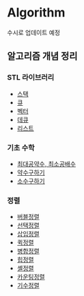 # Algorithm
수시로 업데이트 예정

## 알고리즘 개념 정리

### STL 라이브러리
* [스택](https://github.com/Kyun2da/Algorithm/blob/master/%EC%95%8C%EA%B3%A0%EB%A6%AC%EC%A6%98%20%EA%B0%9C%EB%85%90%20%EC%A0%95%EB%A6%AC/STL%20Library%20-%20stack.md#stl-library---stack)  
* [큐](https://github.com/Kyun2da/Algorithm/blob/master/%EC%95%8C%EA%B3%A0%EB%A6%AC%EC%A6%98%20%EA%B0%9C%EB%85%90%20%EC%A0%95%EB%A6%AC/STL%20Library%20-%20Queue.md#stl-library---queue)  
* [벡터](https://github.com/Kyun2da/Algorithm/blob/master/%EC%95%8C%EA%B3%A0%EB%A6%AC%EC%A6%98%20%EA%B0%9C%EB%85%90%20%EC%A0%95%EB%A6%AC/STL%20Library%20-%20Vector.md#stl-library---vector)  
* [데큐](https://github.com/Kyun2da/Algorithm/blob/master/%EC%95%8C%EA%B3%A0%EB%A6%AC%EC%A6%98%20%EA%B0%9C%EB%85%90%20%EC%A0%95%EB%A6%AC/STL%20Library%20-%20Deque.md#stl-library---deque)  
* [리스트](https://github.com/Kyun2da/Algorithm/blob/master/%EC%95%8C%EA%B3%A0%EB%A6%AC%EC%A6%98%20%EA%B0%9C%EB%85%90%20%EC%A0%95%EB%A6%AC/STL%20Library%20-%20list.md#stl-library---list)  



### 기초 수학
* [최대공약수, 최소공배수](https://github.com/Kyun2da/Algorithm/blob/master/%EC%95%8C%EA%B3%A0%EB%A6%AC%EC%A6%98%20%EA%B0%9C%EB%85%90%20%EC%A0%95%EB%A6%AC/%EC%B5%9C%EB%8C%80%EA%B3%B5%EC%95%BD%EC%88%98%2C%20%EC%B5%9C%EC%86%8C%EA%B3%B5%EB%B0%B0%EC%88%98.md#%EC%B5%9C%EB%8C%80%EA%B3%B5%EC%95%BD%EC%88%98-%EC%B5%9C%EC%86%8C%EA%B3%B5%EB%B0%B0%EC%88%98)  
* [약수구하기](https://github.com/Kyun2da/Algorithm/blob/master/%EC%95%8C%EA%B3%A0%EB%A6%AC%EC%A6%98%20%EA%B0%9C%EB%85%90%20%EC%A0%95%EB%A6%AC/%EC%95%BD%EC%88%98%EA%B5%AC%ED%95%98%EA%B8%B0.md#%EC%95%BD%EC%88%98%EA%B5%AC%ED%95%98%EA%B8%B0)  
* [소수구하기](https://github.com/Kyun2da/Algorithm/blob/master/%EC%95%8C%EA%B3%A0%EB%A6%AC%EC%A6%98%20%EA%B0%9C%EB%85%90%20%EC%A0%95%EB%A6%AC/%EC%86%8C%EC%88%98%20%EA%B5%AC%ED%95%98%EA%B8%B0.md#%EC%86%8C%EC%88%98-%EA%B5%AC%ED%95%98%EA%B8%B0)  

### 정렬
* [버블정렬](https://github.com/Kyun2da/BackJoonAlgorithm/blob/master/%EC%95%8C%EA%B3%A0%EB%A6%AC%EC%A6%98%20%EA%B0%9C%EB%85%90%20%EC%A0%95%EB%A6%AC/%EA%B1%B0%ED%92%88%EC%A0%95%EB%A0%AC(Bubble%20Sort).md#%EA%B1%B0%ED%92%88%EC%A0%95%EB%A0%ACbubble-sort)
* [선택정렬](https://github.com/Kyun2da/Algorithm/blob/master/%EC%95%8C%EA%B3%A0%EB%A6%AC%EC%A6%98%20%EA%B0%9C%EB%85%90%20%EC%A0%95%EB%A6%AC/%EC%84%A0%ED%83%9D%EC%A0%95%EB%A0%AC(selection%20sort).md#%EC%84%A0%ED%83%9D%EC%A0%95%EB%A0%ACselection-sort)
* [삽입정렬](https://github.com/Kyun2da/BackJoonAlgorithm/blob/master/%EC%95%8C%EA%B3%A0%EB%A6%AC%EC%A6%98%20%EA%B0%9C%EB%85%90%20%EC%A0%95%EB%A6%AC/%EC%82%BD%EC%9E%85%EC%A0%95%EB%A0%AC(insertion%20sort).md#%EC%82%BD%EC%9E%85%EC%A0%95%EB%A0%ACinsertion-sort)
* [퀵정렬](https://github.com/Kyun2da/Algorithm/blob/master/%EC%95%8C%EA%B3%A0%EB%A6%AC%EC%A6%98%20%EA%B0%9C%EB%85%90%20%EC%A0%95%EB%A6%AC/%ED%80%B5%EC%A0%95%EB%A0%AC(quick%20sort).md#%ED%80%B5%EC%A0%95%EB%A0%ACquick-sort)
* [병합정렬]()
* [힙정렬]()
* [셸정렬]()
* [카운팅정렬]()
* [기수정렬]()
